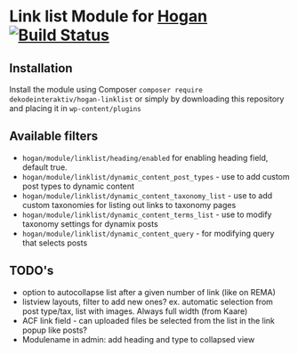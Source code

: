 # Link list Module for [Hogan](https://github.com/dekodeinteraktiv/hogan-core) [![Build Status](https://travis-ci.org/DekodeInteraktiv/hogan-linklist.svg?branch=master)](https://travis-ci.org/DekodeInteraktiv/hogan-linklist)

## Installation
Install the module using Composer `composer require dekodeinteraktiv/hogan-linklist` or simply by downloading this repository and placing it in `wp-content/plugins`

## Available filters
- `hogan/module/linklist/heading/enabled` for enabling heading field, default true.
- `hogan/module/linklist/dynamic_content_post_types` - use to add custom post types to dynamic content
- `hogan/module/linklist/dynamic_content_taxonomy_list` - use to add custom taxonomies for listing out links to taxonomy pages
- `hogan/module/linklist/dynamic_content_terms_list` - use to modify taxonomy settings for dynamix posts
- `hogan/module/linklist/dynamic_content_query` - for modifying query that selects posts

## TODO's
- option to autocollapse list after a given number of link (like on REMA)
- listview layouts, filter to add new ones? ex. automatic selection from post type/tax, list with images. Always full width (from Kaare)
- ACF link field - can uploaded files be selected from the list in the link popup like posts?
- Modulename in admin: add heading and type to collapsed view
